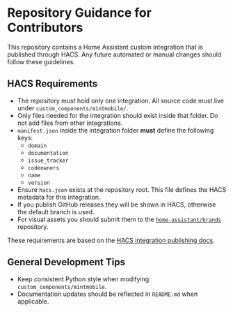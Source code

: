 # Repository Guidance for Contributors

This repository contains a Home Assistant custom integration that is published through HACS. Any future automated or manual changes should follow these guidelines.

## HACS Requirements
- The repository must hold only one integration. All source code must live under `custom_components/mintmobile/`.
- Only files needed for the integration should exist inside that folder. Do not add files from other integrations.
- `manifest.json` inside the integration folder **must** define the following keys:
  - `domain`
  - `documentation`
  - `issue_tracker`
  - `codeowners`
  - `name`
  - `version`
- Ensure `hacs.json` exists at the repository root. This file defines the HACS metadata for this integration.
- If you publish GitHub releases they will be shown in HACS, otherwise the default branch is used.
- For visual assets you should submit them to the [`home-assistant/brands`](https://github.com/home-assistant/brands) repository.

These requirements are based on the [HACS integration publishing docs](https://www.hacs.xyz/docs/publish/integration/).

## General Development Tips
- Keep consistent Python style when modifying `custom_components/mintmobile`.
- Documentation updates should be reflected in `README.md` when applicable.

